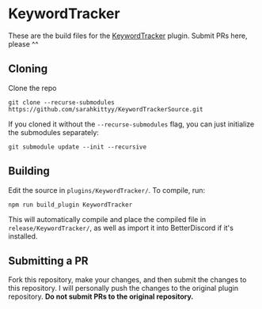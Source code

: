 # KeywordTracker

These are the build files for the [KeywordTracker](https://github.com/sarahkittyy/KeywordTracker) plugin. Submit PRs here, please ^^

## Cloning

Clone the repo

`git clone --recurse-submodules https://github.com/sarahkittyy/KeywordTrackerSource.git`

If you cloned it without the `--recurse-submodules` flag, you can just initialize the submodules separately:

`git submodule update --init --recursive`

## Building

Edit the source in `plugins/KeywordTracker/`. To compile, run:

`npm run build_plugin KeywordTracker`

This will automatically compile and place the compiled file in `release/KeywordTracker/`, as well as import it into BetterDiscord if it's installed.

## Submitting a PR

Fork this repository, make your changes, and then submit the changes to this repository. I will personally push the changes to the original plugin repository. **Do not submit PRs to the original repository.**

